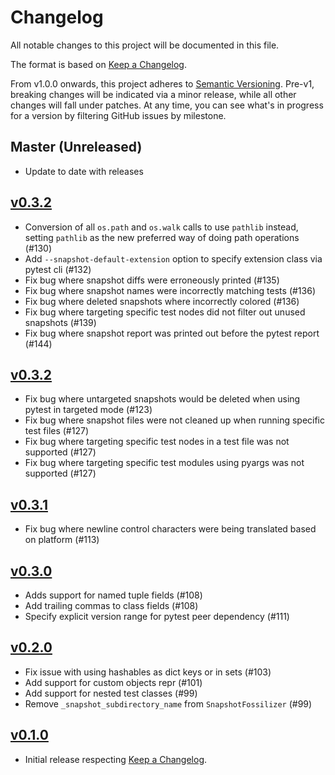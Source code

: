 # Changelog

All notable changes to this project will be documented in this file.

The format is based on [Keep a Changelog](https://keepachangelog.com/en/1.0.0/).

From v1.0.0 onwards, this project adheres to [Semantic Versioning](https://semver.org/spec/v2.0.0.html). Pre-v1, breaking changes will be indicated via a minor release, while all other changes will fall under patches. At any time, you can see what's in progress for a version by filtering GitHub issues by milestone.

## Master (Unreleased)

- Update to date with releases

## [v0.3.2](https://github.com/tophat/syrupy/compare/v0.4.0...v0.3.2)

- Conversion of all `os.path` and `os.walk` calls to use `pathlib` instead, setting `pathlib` as the new preferred way of doing path operations (#130)
- Add `--snapshot-default-extension` option to specify extension class via pytest cli (#132)
- Fix bug where snapshot diffs were erroneously printed (#135)
- Fix bug where snapshot names were incorrectly matching tests (#136)
- Fix bug where deleted snapshots where incorrectly colored (#136)
- Fix bug where targeting specific test nodes did not filter out unused snapshots (#139)
- Fix bug where snapshot report was printed out before the pytest report (#144)

## [v0.3.2](https://github.com/tophat/syrupy/compare/v0.3.1...v0.3.2)

- Fix bug where untargeted snapshots would be deleted when using pytest in targeted mode (#123)
- Fix bug where snapshot files were not cleaned up when running specific test files (#127)
- Fix bug where targeting specific test nodes in a test file was not supported (#127)
- Fix bug where targeting specific test modules using pyargs was not supported (#127)

## [v0.3.1](https://github.com/tophat/syrupy/compare/v0.3.0...v0.3.1)

- Fix bug where newline control characters were being translated based on platform (#113)

## [v0.3.0](https://github.com/tophat/syrupy/compare/v0.2.0...v0.3.0)

- Adds support for named tuple fields (#108)
- Add trailing commas to class fields (#108)
- Specify explicit version range for pytest peer dependency (#111)

## [v0.2.0](https://github.com/tophat/syrupy/compare/v0.1.0...v0.2.0)

- Fix issue with using hashables as dict keys or in sets (#103)
- Add support for custom objects repr (#101)
- Add support for nested test classes (#99)
- Remove `_snapshot_subdirectory_name` from `SnapshotFossilizer` (#99)

## [v0.1.0](https://github.com/tophat/syrupy/tree/v0.1.0)

- Initial release respecting [Keep a Changelog](https://keepachangelog.com/en/1.0.0/).
